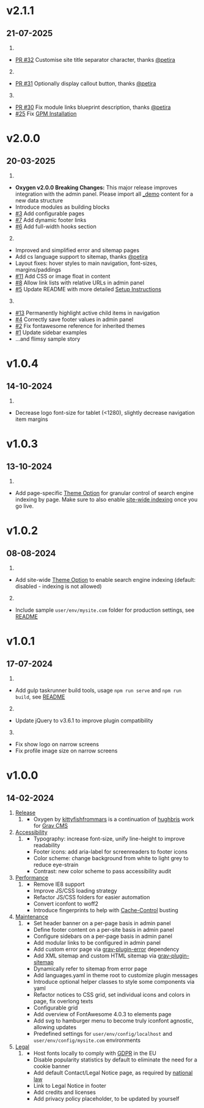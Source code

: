 # v2.1.1
## 21-07-2025

1. [](#new)
* [PR #32](https://github.com/kittyfishfrommars/grav-theme-oxygen/pull/32) Customise site title separator character, thanks [@petira](https://github.com/petira)
2. [](#improved)
* [PR #31](https://github.com/kittyfishfrommars/grav-theme-oxygen/pull/31) Optionally display callout button, thanks [@petira](https://github.com/petira)
3. [](#bugfix)
* [PR #30](https://github.com/kittyfishfrommars/grav-theme-oxygen/pull/30) Fix module links blueprint description, thanks [@petira](https://github.com/petira)
* [#25](https://github.com/kittyfishfrommars/grav-theme-oxygen/issues/25) Fix [GPM Installation](https://github.com/kittyfishfrommars/grav-theme-oxygen/blob/main/README.md#gpm-installation-preferred)

# v2.0.0
## 20-03-2025

1. [](#new)
* **Oxygen v2.0.0 Breaking Changes:** This major release improves integration with the admin panel. Please import all [_demo](https://github.com/kittyfishfrommars/grav-theme-oxygen/tree/main/_demo) content for a new data structure
* Introduce modules as building blocks
* [#3](https://github.com/kittyfishfrommars/grav-theme-oxygen/issues/3) Add configurable pages
* [#7](https://github.com/kittyfishfrommars/grav-theme-oxygen/issues/7) Add dynamic footer links
* [#6](https://github.com/kittyfishfrommars/grav-theme-oxygen/issues/6) Add full-width hooks section
2. [](#improved)
* Improved and simplified error and sitemap pages
* Add cs language support to sitemap, thanks [@petira](https://github.com/petira)
* Layout fixes: hover styles to main navigation, font-sizes, margins/paddings
* [#11](https://github.com/kittyfishfrommars/grav-theme-oxygen/issues/11) Add CSS or image float in content
* [#8](https://github.com/kittyfishfrommars/grav-theme-oxygen/issues/2) Allow link lists with relative URLs in admin panel
* [#5](https://github.com/kittyfishfrommars/grav-theme-oxygen/issues/2) Update README with more detailed [Setup Instructions](https://github.com/kittyfishfrommars/grav-theme-oxygen/tree/main?tab=readme-ov-file#setup)
3. [](#bugfix)
* [#13](https://github.com/kittyfishfrommars/grav-theme-oxygen/issues/13) Permanently highlight active child items in navigation
* [#4](https://github.com/kittyfishfrommars/grav-theme-oxygen/issues/4) Correctly save footer values in admin panel
* [#2](https://github.com/kittyfishfrommars/grav-theme-oxygen/issues/2) Fix fontawesome reference for inherited themes
* [#1](https://github.com/kittyfishfrommars/grav-theme-oxygen/issues/1) Update sidebar examples
* ...and flimsy sample story

# v1.0.4
## 14-10-2024

1. [](#bugfix)
* Decrease logo font-size for tablet (<1280), slightly decrease navigation item margins

# v1.0.3
## 13-10-2024

1. [](#new)
* Add page-specific [Theme Option](https://github.com/kittyfishfrommars/grav-theme-oxygen/blob/main/README.md#page-options) for granular control of search engine indexing by page. Make sure to also enable [site-wide indexing](https://github.com/kittyfishfrommars/grav-theme-oxygen/blob/main/README.md#theme-options) once you go live.

# v1.0.2
## 08-08-2024

1. [](#new)
* Add site-wide [Theme Option](https://github.com/kittyfishfrommars/grav-theme-oxygen/blob/main/README.md#theme-options) to enable search engine indexing (default: disabled - indexing is not allowed)
2. [](#improved)
* Include sample `user/env/mysite.com` folder for production settings, see [README](https://github.com/kittyfishfrommars/grav-theme-oxygen/blob/main/README.md#environments)

# v1.0.1
## 17-07-2024

1. [](#new)
* Add gulp taskrunner build tools, usage `npm run serve` and `npm run build`, see [README](https://github.com/kittyfishfrommars/grav-theme-oxygen/blob/main/README.md#build-tools)
2. [](#improved)
* Update jQuery to v3.6.1 to improve plugin compatibility
3. [](#bugfix)
* Fix show logo on narrow screens
* Fix profile image size on narrow screens

# v1.0.0
## 14-02-2024

1. [Release](#release)
    1. [](#new)
        - Oxygen by [kittyfishfrommars](https://github.com/kittyfishfrommars) is a continuation of [hughbris](https://github.com/hughbris/grav-theme-solarize) work for [Grav CMS](http://github.com/getgrav/grav)
2. [Accessibility](#accessibility)
    1. [](#new)
        - Typography: increase font-size, unify line-height to improve readability
        - Footer icons: add aria-label for screenreaders to footer icons
        - Color scheme: change background from white to light grey to reduce eye-strain
        - Contrast: new color scheme to pass accessibility audit
3. [Performance](#performance)
    1. [](#new)
        - Remove IE8 support
        - Improve JS/CSS loading strategy
        - Refactor JS/CSS folders for easier automation
        - Convert iconfont to woff2
        - Introduce fingerprints to help with [Cache-Control](https://developer.mozilla.org/en-US/docs/Web/HTTP/Headers/Cache-Control) busting
4. [Maintenance](#maintenance)
    1. [](#new)
        - Set header banner on a per-page basis in admin panel
        - Define footer content on a per-site basis in admin panel
        - Configure sidebars on a per-page basis in admin panel
        - Add modular links to be configured in admin panel
        - Add custom error page via [grav-plugin-error](https://github.com/getgrav/grav-plugin-error) dependency
        - Add XML sitemap and custom HTML sitemap via [grav-plugin-sitemap](https://github.com/getgrav/grav-plugin-sitemap)
        - Dynamically refer to sitemap from error page
        - Add languages.yaml in theme root to customize plugin messages
        - Introduce optional helper classes to style some components via yaml
        - Refactor notices to CSS grid, set individual icons and colors in page, fix overlong texts
        - Configurable grid
        - Add overview of FontAwesome 4.0.3 to elements page
        - Add svg to hamburger menu to become truly iconfont agnostic, allowing updates
        - Predefined settings for `user/env/config/localhost` and `user/env/config/mysite.com` environments
5. [Legal](#legal)
    1. [](#new)
        - Host fonts locally to comply with [GDPR](https://www.cookieyes.com/documentation/features/integrations/google-fonts-and-gdpr/) in the EU
        - Disable popularity statistics by default to eliminate the need for a cookie banner
        - Add default Contact/Legal Notice page, as required by [national law](https://secureprivacy.ai/blog/what-is-an-impressum)
        - Link to Legal Notice in footer
        - Add credits and licenses
        - Add privacy policy placeholder, to be updated by yourself